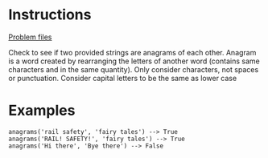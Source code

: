 # Instructions
[Problem files](.)

Check to see if two provided strings are anagrams of each other. Anagram is a word created by rearranging the letters of another word
(contains same characters and in the same quantity). Only consider characters, not spaces or punctuation.  Consider capital letters to be
the same as lower case


# Examples
```
anagrams('rail safety', 'fairy tales') --> True
anagrams('RAIL! SAFETY!', 'fairy tales') --> True
anagrams('Hi there', 'Bye there') --> False
```

